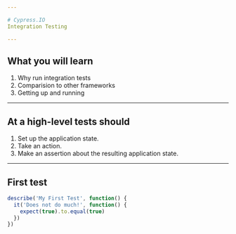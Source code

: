 ```yaml
---

# Cypress.IO
Integration Testing

---
```

## What you will learn

1. Why run integration tests
2. Comparision to other frameworks
3. Getting up and running

---
## At a high-level tests should

1. Set up the application state.
2. Take an action.
3. Make an assertion about the resulting application state.

---
## First test

```javascript
describe('My First Test', function() {
  it('Does not do much!', function() {
    expect(true).to.equal(true)
  })
})
```




